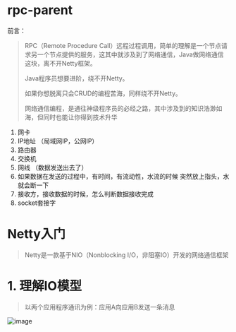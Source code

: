 # rpc-parent
前言：

> RPC（Remote Procedure Call）远程过程调用，简单的理解是一个节点请求另一个节点提供的服务，这其中就涉及到了网络通信，Java做网络通信这块，离不开Netty框架。
>
> Java程序员想要进阶，绕不开Netty。
>
> 如果你想脱离只会CRUD的编程苦海，同样绕不开Netty。
>
> 网络通信编程，是通往神级程序员的必经之路，其中涉及到的知识浩渺如海，但同时也能让你得到技术升华

1. 网卡 
2. IP地址 （局域网IP，公网IP）
3. 路由器
4. 交换机
5. 网线 （数据发送出去了）
6. 如果数据在发送的过程中，有时间，有流动性，水流的时候 突然放上指头，水就会断一下
7. 接收方，接收数据的时候，怎么判断数据接收完成
8. socket套接字

# Netty入门

> Netty是一款基于NIO（Nonblocking I/O，非阻塞IO）开发的网络通信框架

# 1. 理解IO模型

> 以两个应用程序通讯为例：应用A向应用B发送一条消息

![image](https://user-images.githubusercontent.com/82166879/174935647-a9b0fd55-600e-425c-831a-e26a01b4c32a.png)
